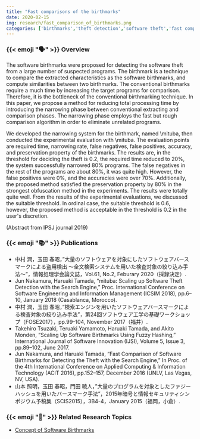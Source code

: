 ```yaml
---
title: "Fast comparisons of the birthmarks"
date: 2020-02-15
img: research/fast_comparison_of_birthmarks.png
categories: ['birthmarks','theft detection','software theft','fast comparison']
---
```


### {{< emoji ":speaking_head:" >}} Overview

The software birthmarks were proposed for detecting the software theft from a large number of suspected programs.
The birthmark is a technique to compare the extracted characteristics as the software birthmarks, and compute similarities between two birthmarks.
The conventional birthmarks require a much time by increasing the target programs for comparison.
Therefore, it is the bottleneck of the conventional birthmarking technique.
In this paper, we propose a method for reducing total processing time by introducing the narrowing phase between conventional extracting and comparison phases.
The narrowing phase employs the fast but rough comparison algorithm in order to eliminate unrelated programs.

We developed the narrowing system for the birthmark, named \mituba, then conducted the experimental evaluation with \mituba.
The evaluation points are required time, narrowing rate, false negatives, false positives, accuracy, and preservation property of the birthmarks.
The results are, in the threshold for deciding the theft is $0.2$, the required time reduced to 20%, the system successfully narrowed 80% programs.
The false negatives in the rest of the programs are about 80%, it was quite high.
However, the false positives were 0%, and the accuracies were over 70%.
Additionally, the proposed method satisfied the preservation property by 80% in the strongest obfuscation method in the experiments.
The results were totally quite well.
From the results of the experimental evaluations, we discussed the suitable threshold.
In ordinal case, the suitable threshold is $0.6$, however, the proposed method is acceptable in the threshold is $0.2$ in the user's discretion.

(Abstract from IPSJ journal 2019)

### {{< emoji ":books:" >}} Publications

* 中村 潤，玉田 春昭，”大量のソフトウェアを対象にしたソフトウェアバースマークによる盗用検出 〜全文検索システムを用いた検査対象の絞り込み手法〜”，情報処理学会論文誌，Vol.61, No.2, Feburary 2020（採録決定）.
* Jun Nakamura, Haruaki Tamada, “mituba: Scaling up Software Theft Detection with the Search Engine,” Proc. International Conference on Software Engineering and Information Management (ICSIM 2018), pp.6–10, January 2018 (Casablanca, Morocco).
* 中村 潤，玉田 春昭，”検索エンジンを用いたソフトウェアバースマークによる検査対象の絞り込み手法”，第24回ソフトウェア工学の基礎ワークショップ（FOSE2017），pp.99–104, November 2017（福井）.
* Takehiro Tsuzaki, Teruaki Yamamoto, Haruaki Tamada, and Akito Monden, “Scaling Up Software Birthmarks Using Fuzzy Hashing,” International Journal of Software Innovation (IJSI), Volume 5, Issue 3, pp.89–102, June 2017.
* Jun Nakamura, and Haruaki Tamada, “Fast Comparison of Software Birthmarks for Detecting the Theft with the Search Engine,” In Proc. of the 4th International Conference on Applied Computing & Information Technology (ACIT 2016), pp.152–157, December 2016 (UNLV, Las Vegas, NV, USA).
* 山本 照明，玉田 春昭，門田 暁人，”大量のプログラムを対象としたファジーハッシュを用いたバースマーク手法”，2015年暗号と情報セキュリティシンポジウム予稿集（SCIS2015），3B4-4，January 2015（福岡，小倉）.

### {{< emoji ":handshake:" >}} Related Research Topics

* [Concept of Software Birthmarks](../birthmark_concept)

